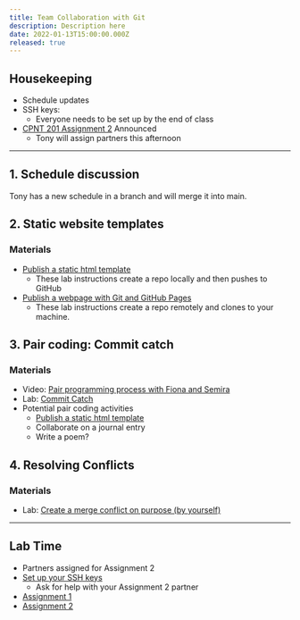 ```yaml
---
title: Team Collaboration with Git
description: Description here
date: 2022-01-13T15:00:00.000Z
released: true
---
```


## Housekeeping
- Schedule updates
- SSH keys: 
    - Everyone needs to be set up by the end of class
- [CPNT 201 Assignment 2](/cpnt-201/assignments/assignment-2) Announced
    - Tony will assign partners this afternoon

---

## 1. Schedule discussion
Tony has a new schedule in a branch and will merge it into main.

## 2. Static website templates
### Materials
- [Publish a static html template](/labs/git/deploy-static-template)
    - These lab instructions create a repo locally and then pushes to GitHub
- [Publish a webpage with Git and GitHub Pages](https://gist.github.com/acidtone/5d45f96bc11fada75038e552f9ba1a5c)
    - These lab instructions create a repo remotely and clones to your machine.

## 3. Pair coding: Commit catch
### Materials
- Video: [Pair programming process with Fiona and Semira](https://gist.github.com/acidtone/caa20b2520814a94240043c40301024a)
- Lab: [Commit Catch](https://gist.github.com/acidtone/3a7ff64489b4fc641f0b96be8edd561d)
- Potential pair coding activities
    - [Publish a static html template](/labs/git/deploy-static-template)
    - Collaborate on a journal entry
    - Write a poem?

## 4. Resolving Conflicts
### Materials
- Lab: [Create a merge conflict on purpose (by yourself)](https://gist.github.com/acidtone/d8c2e285c9b25fcb7443a4f0f4e4b4e6)

--- 

## Lab Time
- Partners assigned for Assignment 2
- [Set up your SSH keys](https://gist.github.com/acidtone/dd9ae11a238e9f14ad0b066298f35dc5)
    - Ask for help with your Assignment 2 partner
- [Assignment 1](/cpnt-201/assignments/assignment-1)
- [Assignment 2](/cpnt-201/assignments/assignment-2)
